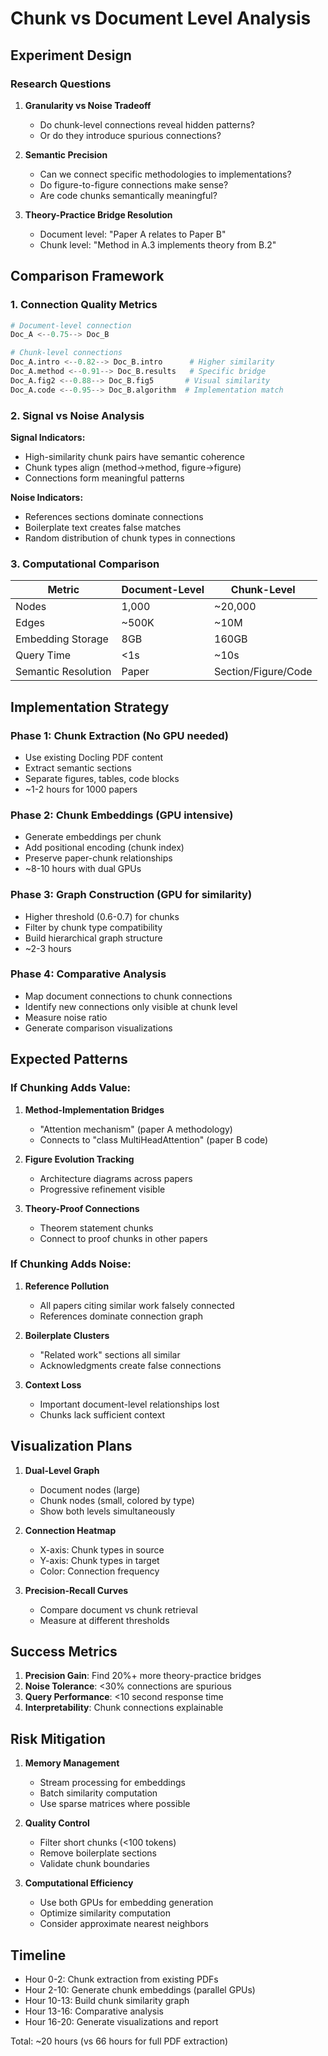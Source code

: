 # Chunk vs Document Level Analysis

## Experiment Design

### Research Questions

1. **Granularity vs Noise Tradeoff**
   - Do chunk-level connections reveal hidden patterns?
   - Or do they introduce spurious connections?

2. **Semantic Precision**
   - Can we connect specific methodologies to implementations?
   - Do figure-to-figure connections make sense?
   - Are code chunks semantically meaningful?

3. **Theory-Practice Bridge Resolution**
   - Document level: "Paper A relates to Paper B"
   - Chunk level: "Method in A.3 implements theory from B.2"

## Comparison Framework

### 1. Connection Quality Metrics

```python
# Document-level connection
Doc_A <--0.75--> Doc_B

# Chunk-level connections  
Doc_A.intro <--0.82--> Doc_B.intro      # Higher similarity
Doc_A.method <--0.91--> Doc_B.results   # Specific bridge
Doc_A.fig2 <--0.88--> Doc_B.fig5       # Visual similarity
Doc_A.code <--0.95--> Doc_B.algorithm  # Implementation match
```

### 2. Signal vs Noise Analysis

**Signal Indicators:**
- High-similarity chunk pairs have semantic coherence
- Chunk types align (method→method, figure→figure)
- Connections form meaningful patterns

**Noise Indicators:**
- References sections dominate connections
- Boilerplate text creates false matches
- Random distribution of chunk types in connections

### 3. Computational Comparison

| Metric | Document-Level | Chunk-Level |
|--------|---------------|-------------|
| Nodes | 1,000 | ~20,000 |
| Edges | ~500K | ~10M |
| Embedding Storage | 8GB | 160GB |
| Query Time | <1s | ~10s |
| Semantic Resolution | Paper | Section/Figure/Code |

## Implementation Strategy

### Phase 1: Chunk Extraction (No GPU needed)
- Use existing Docling PDF content
- Extract semantic sections
- Separate figures, tables, code blocks
- ~1-2 hours for 1000 papers

### Phase 2: Chunk Embeddings (GPU intensive)
- Generate embeddings per chunk
- Add positional encoding (chunk index)
- Preserve paper-chunk relationships
- ~8-10 hours with dual GPUs

### Phase 3: Graph Construction (GPU for similarity)
- Higher threshold (0.6-0.7) for chunks
- Filter by chunk type compatibility
- Build hierarchical graph structure
- ~2-3 hours

### Phase 4: Comparative Analysis
- Map document connections to chunk connections
- Identify new connections only visible at chunk level
- Measure noise ratio
- Generate comparison visualizations

## Expected Patterns

### If Chunking Adds Value:

1. **Method-Implementation Bridges**
   - "Attention mechanism" (paper A methodology)
   - Connects to "class MultiHeadAttention" (paper B code)

2. **Figure Evolution Tracking**
   - Architecture diagrams across papers
   - Progressive refinement visible

3. **Theory-Proof Connections**
   - Theorem statement chunks
   - Connect to proof chunks in other papers

### If Chunking Adds Noise:

1. **Reference Pollution**
   - All papers citing similar work falsely connected
   - References dominate connection graph

2. **Boilerplate Clusters**
   - "Related work" sections all similar
   - Acknowledgments create false connections

3. **Context Loss**
   - Important document-level relationships lost
   - Chunks lack sufficient context

## Visualization Plans

1. **Dual-Level Graph**
   - Document nodes (large)
   - Chunk nodes (small, colored by type)
   - Show both levels simultaneously

2. **Connection Heatmap**
   - X-axis: Chunk types in source
   - Y-axis: Chunk types in target
   - Color: Connection frequency

3. **Precision-Recall Curves**
   - Compare document vs chunk retrieval
   - Measure at different thresholds

## Success Metrics

1. **Precision Gain**: Find 20%+ more theory-practice bridges
2. **Noise Tolerance**: <30% connections are spurious
3. **Query Performance**: <10 second response time
4. **Interpretability**: Chunk connections explainable

## Risk Mitigation

1. **Memory Management**
   - Stream processing for embeddings
   - Batch similarity computation
   - Use sparse matrices where possible

2. **Quality Control**
   - Filter short chunks (<100 tokens)
   - Remove boilerplate sections
   - Validate chunk boundaries

3. **Computational Efficiency**
   - Use both GPUs for embedding generation
   - Optimize similarity computation
   - Consider approximate nearest neighbors

## Timeline

- Hour 0-2: Chunk extraction from existing PDFs
- Hour 2-10: Generate chunk embeddings (parallel GPUs)
- Hour 10-13: Build chunk similarity graph
- Hour 13-16: Comparative analysis
- Hour 16-20: Generate visualizations and report

Total: ~20 hours (vs 66 hours for full PDF extraction)